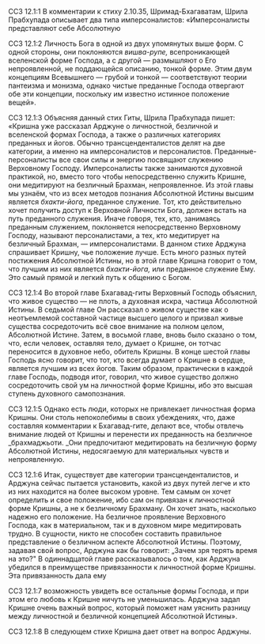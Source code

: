 ССЗ 12.1:1	В комментарии к стиху 2.10.35, Шримад-Бхагаватам, Шрила Прабхупада описывает два типа имперсоналистов: «Имперсоналисты представляют себе Абсолютную

ССЗ 12.1:2	Личность Бога в одной из двух упомянутых выше форм. С одной стороны, они поклоняются _вишва-рупе,_ всепроникающей вселенской форме Господа, а с другой — размышляют о Его непроявленной, не поддающейся описанию, тонкой форме. Этим двум концепциям Всевышнего — грубой и тонкой — соответствуют теории пантеизма и монизма, однако чистые преданные Господа отвергают обе эти концепции, поскольку им известно истинное положение вещей».

ССЗ 12.1:3	Объясняя данный стих Гиты, Шрила Прабхупада пишет: «Кришна уже рассказал Арджуне о личностной, безличной и вселенской формах Господа, а также о различных категориях преданных и йогов. Обычно трансценденталистов делят на две категории, а именно на имперсоналистов и персоналистов. Преданные-персоналисты все свои силы и энергию посвящают служению Верховному Господу. Имперсоналисты также занимаются духовной практикой, но, вместо того чтобы непосредственно служить Кришне, они медитируют на безличный Брахман, непроявленное. Из этой главы мы узнаём, что из всех методов познания Абсолютной Истины высшим является _бхакти-йога,_ преданное служение. Тот, кто действительно хочет получить доступ к Верховной Личности Бога, должен встать на путь преданного служения. Иначе говоря, тех, кто, занимаясь преданным служением, поклоняется непосредственно Верховному Господу, называют персоналистами, а тех, кто медитирует на безличный Брахман, — имперсоналистами. В данном стихе Арджуна спрашивает Кришну, чье положение лучше. Есть много разных путей постижения Абсолютной Истины, но в этой главе Кришна говорит о том, что лучшим из них является _бхакти-йога,_ или преданное служение Ему. Это самый прямой и легкий путь к общению с Богом.

ССЗ 12.1:4	Во второй главе Бхагавад-гиты Верховный Господь объяснил, что живое существо — не плоть, а духовная искра, частица Абсолютной Истины. В седьмой главе Он рассказал о живом существе как о неотъемлемой составной частице высшего целого и призвал живые существа сосредоточить всё свое внимание на полном целом, Абсолютной Истине. Затем, в восьмой главе, вновь было сказано о том, что, если человек, оставляя тело, думает о Кришне, он тотчас переносится в духовное небо, обитель Кришны. В конце шестой главы Господь ясно говорит, что тот, кто всегда думает о Кришне в сердце, является лучшим из всех йогов. Таким образом, практически в каждой главе Господь, подводя итог, говорил, что живое существо должно сосредоточить свой ум на личностной форме Кришны, ибо это высшая ступень духовного самопознания.

ССЗ 12.1:5	Однако есть люди, которых не привлекает личностная форма Кришны. Они столь непоколебимы в своих убеждениях, что, даже составляя комментарии к Бхагавад-гите, делают все, чтобы отвлечь внимание людей от Кришны и перенести их преданность на безличное _брахмаджьоти. _Они предпочитают медитировать на безличную форму Абсолютной Истины, недосягаемую для материальных чувств и непроявленную.

ССЗ 12.1:6	Итак, существует две категории трансценденталистов, и Арджуна сейчас пытается установить, какой из двух путей легче и кто из них находится на более высоком уровне. Тем самым он хочет определить и свое положение, ибо сам он привязан к личностной форме Кришны, а не к безличному Брахману. Он хочет знать, насколько надежно его положение. На безличное проявление Верховного Господа, как в материальном, так и в духовном мире медитировать трудно. В сущности, никто не способен составить правильное представление о безличном аспекте Абсолютной Истины. Поэтому, задавая свой вопрос, Арджуна как бы говорит: „Зачем зря терять время на это?" В одиннадцатой главе рассказывалось о том, как Арджуна убедился в преимуществе привязанности к личностной форме Кришны. Эта привязанность дала ему

ССЗ 12.1:7	возможность увидеть все остальные формы Господа, и при этом его любовь к Кришне ничуть не уменьшилась. Арджуна задал Кришне очень важный вопрос, который поможет нам уяснить разницу между личностной и безличной концепцией Абсолютной Истины».

ССЗ 12.1:8	В следующем стихе Кришна дает ответ на вопрос Арджуны.